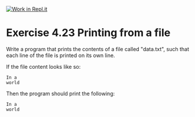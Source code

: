 [![Work in Repl.it](https://classroom.github.com/assets/work-in-replit-14baed9a392b3a25080506f3b7b6d57f295ec2978f6f33ec97e36a161684cbe9.svg)](https://classroom.github.com/online_ide?assignment_repo_id=5386669&assignment_repo_type=AssignmentRepo)
# Exercise 4.23 Printing from a file

Write a program that prints the contents of a file called "data.txt", such that each line of the file is printed on its own line.

If the file content looks like so:

```plaintext
In a
world
```

Then the program should print the following:

```plaintext
In a
world
```
